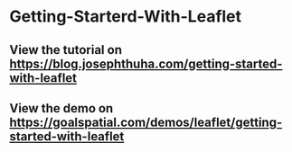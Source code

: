 # Getting-Starterd-With-Leaflet
## View the tutorial on https://blog.josephthuha.com/getting-started-with-leaflet
## View the demo on https://goalspatial.com/demos/leaflet/getting-started-with-leaflet
